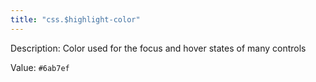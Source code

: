 ```yaml
---
title: "css.$highlight-color"
---
```


Description: Color used for the focus and hover states of many controls

Value: `#6ab7ef`